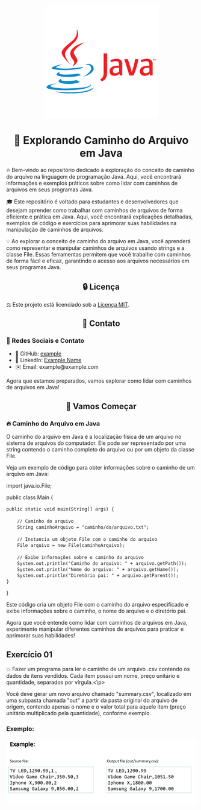 <p align="center">
  <img src="https://github.com/hildocosta/hildocosta-Curso-Java--Nelio-Alves/blob/main/logo.png" width="300">
</p>
<h1 align="center">📂 Explorando Caminho do Arquivo em Java</h1>
<p>🔥 Bem-vindo ao repositório dedicado à exploração do conceito de caminho do arquivo na linguagem de programação Java. Aqui, você encontrará informações e exemplos práticos sobre como lidar com caminhos de arquivos em seus programas Java.</p>
<p>🎓 Este repositório é voltado para estudantes e desenvolvedores que desejam aprender como trabalhar com caminhos de arquivos de forma eficiente e prática em Java. Aqui, você encontrará explicações detalhadas, exemplos de código e exercícios para aprimorar suas habilidades na manipulação de caminhos de arquivos.</p>
<p>💡 Ao explorar o conceito de caminho do arquivo em Java, você aprenderá como representar e manipular caminhos de arquivos usando strings e a classe File. Essas ferramentas permitem que você trabalhe com caminhos de forma fácil e eficaz, garantindo o acesso aos arquivos necessários em seus programas Java.</p>
<h2 align="center">🔒 Licença</h2>
<p>⚖️ Este projeto está licenciado sob a <a href="LICENSE">Licença MIT</a>.</p>
<h2 align="center">📧 Contato</h2>
<h3>🔗 Redes Sociais e Contato</h3>
<ul>
  <li>📌 GitHub: <a href="https://github.com/example">example</a></li>
  <li>💼 LinkedIn: <a href="https://www.linkedin.com/in/example/">Example Name</a></li>
  <li>✉️ Email: example@example.com</li>
</ul>
<p>Agora que estamos preparados, vamos explorar como lidar com caminhos de arquivos em Java!</p>
<h2 align="center">🚀 Vamos Começar</h2>
<h3>🔥 Caminho do Arquivo em Java</h3>
<p>O caminho do arquivo em Java é a localização física de um arquivo no sistema de arquivos do computador. Ele pode ser representado por uma string contendo o caminho completo do arquivo ou por um objeto da classe File.</p>
<p>Veja um exemplo de código para obter informações sobre o caminho de um arquivo em Java:</p>

import java.io.File;

public class Main {

    public static void main(String[] args) {
        
        // Caminho do arquivo
        String caminhoArquivo = "caminho/do/arquivo.txt";
        
        // Instancia um objeto File com o caminho do arquivo
        File arquivo = new File(caminhoArquivo);
        
        // Exibe informações sobre o caminho do arquivo
        System.out.println("Caminho do arquivo: " + arquivo.getPath());
        System.out.println("Nome do arquivo: " + arquivo.getName());
        System.out.println("Diretório pai: " + arquivo.getParent());
    }
}

<p>Este código cria um objeto File com o caminho do arquivo especificado e exibe informações sobre o caminho, o nome do arquivo e o diretório pai.</p>
<p>Agora que você entende como lidar com caminhos de arquivos em Java, experimente manipular diferentes caminhos de arquivos para praticar e aprimorar suas habilidades!</p>

<h2> Exercício 01 </h2>
<p>💥 Fazer um programa para ler  o caminho de um arquivo .csv contendo os dados de itens vendidos. Cada item possui um nome, preço unitário e quantidade, separados por vírgula.<\p>
<p> Você deve gerar um novo arquivo chamado "summary.csv", localizado em uma subpasta chamada "out" a partir da pasta original do arquivo de origem, contendo apenas o nome e o valor total para aquele item (preço unitário multiplicado pela quantidade), conforme exemplo.</p>

<h3>Exemplo:</h3>
<p align="center">
  <img src="https://github.com/hildocosta/Caminho-do-Arquivo-/blob/main/imagem_01.png">
</p>

